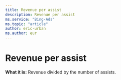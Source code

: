 ```yaml
---
title: Revenue per assist
description: Revenue per assist
ms.service: "Bing-Ads"
ms.topic: "article"
author: eric-urban
ms.author: eur
---
```


# Revenue per assist

**What it is:**    Revenue divided by the number of assists.



